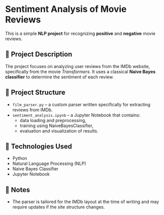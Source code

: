 # Sentiment Analysis of Movie Reviews

This is a simple **NLP project** for recognizing **positive** and **negative** movie reviews.

## 📄 Project Description

The project focuses on analyzing user reviews from the IMDb website, specifically from the movie *Transformers*. It uses a classical **Naive Bayes classifier** to determine the sentiment of each review.

## 🧩 Project Structure

- `film_parser.py` – a custom parser written specifically for extracting reviews from IMDb.
- `sentiment_analysis.ipynb` – a Jupyter Notebook that contains:
  - data loading and preprocessing,
  - training using NaiveBayesClassifier,
  - evaluation and visualization of results.

## 🔧 Technologies Used

- Python
- Natural Language Processing (NLP)
- Naive Bayes Classifier
- Jupyter Notebook

## 📌 Notes

- The parser is tailored for the IMDb layout at the time of writing and may require updates if the site structure changes.

